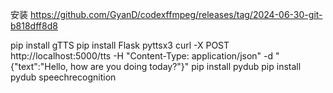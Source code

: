 安装 https://github.com/GyanD/codexffmpeg/releases/tag/2024-06-30-git-b818dff8d8

pip install gTTS
pip install Flask pyttsx3
curl -X POST http://localhost:5000/tts -H "Content-Type: application/json" -d "{\"text\":\"Hello, how are you doing today?\"}"
pip install pydub
pip install pydub speechrecognition
